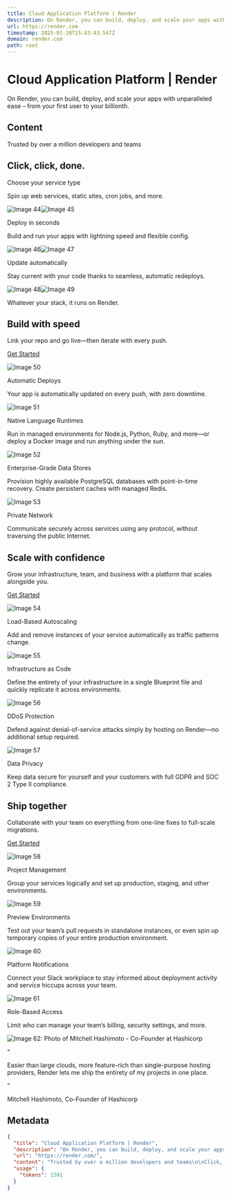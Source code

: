 ```yaml
---
title: Cloud Application Platform | Render
description: On Render, you can build, deploy, and scale your apps with unparalleled ease – from your first user to your billionth.
url: https://render.com
timestamp: 2025-01-20T15:43:43.547Z
domain: render.com
path: root
---
```


# Cloud Application Platform | Render


On Render, you can build, deploy, and scale your apps with unparalleled ease – from your first user to your billionth.


## Content

Trusted by over a million developers and teams

Click, click, done.
-------------------

Choose your service type

Spin up web services, static sites, cron jobs, and more.

![Image 44](https://cdn.sanity.io/images/hvk0tap5/production/a720daac5ff5df2c089c6b5674f2969f34c47331-813x627.png?fit=max&auto=format)![Image 45](https://cdn.sanity.io/images/hvk0tap5/production/9004679d8ab1392dabb4c2897883897f4fafba16-813x627.png?fit=max&auto=format)

Deploy in seconds

Build and run your apps with lightning speed and flexible config.

![Image 46](https://cdn.sanity.io/images/hvk0tap5/production/e4a85813ecf6bdf12ca735a8233ffebf2e1f93a1-960x621.png?fit=max&auto=format)![Image 47](https://cdn.sanity.io/images/hvk0tap5/production/6e41d15173687e53a50188df5aec9544b0955867-960x621.png?fit=max&auto=format)

Update automatically

Stay current with your code thanks to seamless, automatic redeploys.

![Image 48](https://cdn.sanity.io/images/hvk0tap5/production/31efb9ea4718e42857ef33a6d9f4ccfcbf23473d-816x700.png?fit=max&auto=format)![Image 49](https://cdn.sanity.io/images/hvk0tap5/production/45e14189f17bcd9c560b0aefe926497ab4a0e3d8-816x700.png?fit=max&auto=format)

Whatever your stack, it runs on Render.

Build with speed
----------------

Link your repo and go live—then iterate with every push.

[Get Started](https://dashboard.render.com/register)

![Image 50](https://cdn.sanity.io/images/hvk0tap5/production/108a2a3a856d5f5fdaf5cd7b4f448734df95ee5f-50x50.svg?w=100&fit=max&auto=format)

Automatic Deploys

Your app is automatically updated on every push, with zero downtime.

![Image 51](https://cdn.sanity.io/images/hvk0tap5/production/d6789c982c36fa550c1623b4f0168d39f4fc9999-50x50.svg?w=100&fit=max&auto=format)

Native Language Runtimes

Run in managed environments for Node.js, Python, Ruby, and more—or deploy a Docker image and run anything under the sun.

![Image 52](https://cdn.sanity.io/images/hvk0tap5/production/3efc8cc52efc8261e522e865a19c5e119a4c7046-50x50.svg?w=100&fit=max&auto=format)

Enterprise-Grade Data Stores

Provision highly available PostgreSQL databases with point-in-time recovery. Create persistent caches with managed Redis.

![Image 53](https://cdn.sanity.io/images/hvk0tap5/production/d07d06566246a418bbf69719ec796da979ae132a-50x50.svg?w=100&fit=max&auto=format)

Private Network

Communicate securely across services using any protocol, without traversing the public Internet.

Scale with confidence
---------------------

Grow your infrastructure, team, and business with a platform that scales alongside you.

[Get Started](https://dashboard.render.com/register)

![Image 54](https://cdn.sanity.io/images/hvk0tap5/production/b432261ad42d833a80594faf436f34651c0b2159-50x50.svg?w=100&fit=max&auto=format)

Load-Based Autoscaling

Add and remove instances of your service automatically as traffic patterns change.

![Image 55](https://cdn.sanity.io/images/hvk0tap5/production/bfaa898077bdd65fcaa7516dacf0a21bff5fb472-50x50.svg?w=100&fit=max&auto=format)

Infrastructure as Code

Define the entirety of your infrastructure in a single Blueprint file and quickly replicate it across environments.

![Image 56](https://cdn.sanity.io/images/hvk0tap5/production/3f61af94f30ff59b24399574e01119c2300f61c6-50x50.svg?w=100&fit=max&auto=format)

DDoS Protection

Defend against denial-of-service attacks simply by hosting on Render—no additional setup required.

![Image 57](https://cdn.sanity.io/images/hvk0tap5/production/1ab4ffd26e8fbde89ae2a90b53c4078223e7bff6-50x50.svg?w=100&fit=max&auto=format)

Data Privacy

Keep data secure for yourself and your customers with full GDPR and SOC 2 Type II compliance.

Ship together
-------------

Collaborate with your team on everything from one-line fixes to full-scale migrations.

[Get Started](https://dashboard.render.com/register)

![Image 58](https://cdn.sanity.io/images/hvk0tap5/production/e9aaf94fa314858487f3fdd331b2430f161b3788-50x50.svg?w=100&fit=max&auto=format)

Project Management

Group your services logically and set up production, staging, and other environments.

![Image 59](https://cdn.sanity.io/images/hvk0tap5/production/41f8882d8e70a1e60c814c69201d1f9021a61050-50x50.svg?w=100&fit=max&auto=format)

Preview Environments

Test out your team’s pull requests in standalone instances, or even spin up temporary copies of your entire production environment.

![Image 60](https://cdn.sanity.io/images/hvk0tap5/production/0509faa8f23788304f14a3a3230cc1c11984427d-50x50.svg?w=100&fit=max&auto=format)

Platform Notifications

Connect your Slack workplace to stay informed about deployment activity and service hiccups across your team.

![Image 61](https://cdn.sanity.io/images/hvk0tap5/production/d7299d90d0fe68fd84b46fdb19a5bd9f775bd044-50x50.svg?w=100&fit=max&auto=format)

Role-Based Access

Limit who can manage your team’s billing, security settings, and more.

![Image 62: Photo of Mitchell Hashimoto - Co-Founder at Hashicorp](https://cdn.sanity.io/images/hvk0tap5/production/6c945bf43f176d1c926d0b40399eed4c431a6786-1080x1080.png?w=720&fm=webp&fit=max&auto=format)

“

Easier than large clouds, more feature-rich than single-purpose hosting providers, Render lets me ship the entirety of my projects in one place.

”

Mitchell Hashimoto, Co-Founder of Hashicorp

## Metadata

```json
{
  "title": "Cloud Application Platform | Render",
  "description": "On Render, you can build, deploy, and scale your apps with unparalleled ease – from your first user to your billionth.",
  "url": "https://render.com/",
  "content": "Trusted by over a million developers and teams\n\nClick, click, done.\n-------------------\n\nChoose your service type\n\nSpin up web services, static sites, cron jobs, and more.\n\n![Image 44](https://cdn.sanity.io/images/hvk0tap5/production/a720daac5ff5df2c089c6b5674f2969f34c47331-813x627.png?fit=max&auto=format)![Image 45](https://cdn.sanity.io/images/hvk0tap5/production/9004679d8ab1392dabb4c2897883897f4fafba16-813x627.png?fit=max&auto=format)\n\nDeploy in seconds\n\nBuild and run your apps with lightning speed and flexible config.\n\n![Image 46](https://cdn.sanity.io/images/hvk0tap5/production/e4a85813ecf6bdf12ca735a8233ffebf2e1f93a1-960x621.png?fit=max&auto=format)![Image 47](https://cdn.sanity.io/images/hvk0tap5/production/6e41d15173687e53a50188df5aec9544b0955867-960x621.png?fit=max&auto=format)\n\nUpdate automatically\n\nStay current with your code thanks to seamless, automatic redeploys.\n\n![Image 48](https://cdn.sanity.io/images/hvk0tap5/production/31efb9ea4718e42857ef33a6d9f4ccfcbf23473d-816x700.png?fit=max&auto=format)![Image 49](https://cdn.sanity.io/images/hvk0tap5/production/45e14189f17bcd9c560b0aefe926497ab4a0e3d8-816x700.png?fit=max&auto=format)\n\nWhatever your stack, it runs on Render.\n\nBuild with speed\n----------------\n\nLink your repo and go live—then iterate with every push.\n\n[Get Started](https://dashboard.render.com/register)\n\n![Image 50](https://cdn.sanity.io/images/hvk0tap5/production/108a2a3a856d5f5fdaf5cd7b4f448734df95ee5f-50x50.svg?w=100&fit=max&auto=format)\n\nAutomatic Deploys\n\nYour app is automatically updated on every push, with zero downtime.\n\n![Image 51](https://cdn.sanity.io/images/hvk0tap5/production/d6789c982c36fa550c1623b4f0168d39f4fc9999-50x50.svg?w=100&fit=max&auto=format)\n\nNative Language Runtimes\n\nRun in managed environments for Node.js, Python, Ruby, and more—or deploy a Docker image and run anything under the sun.\n\n![Image 52](https://cdn.sanity.io/images/hvk0tap5/production/3efc8cc52efc8261e522e865a19c5e119a4c7046-50x50.svg?w=100&fit=max&auto=format)\n\nEnterprise-Grade Data Stores\n\nProvision highly available PostgreSQL databases with point-in-time recovery. Create persistent caches with managed Redis.\n\n![Image 53](https://cdn.sanity.io/images/hvk0tap5/production/d07d06566246a418bbf69719ec796da979ae132a-50x50.svg?w=100&fit=max&auto=format)\n\nPrivate Network\n\nCommunicate securely across services using any protocol, without traversing the public Internet.\n\nScale with confidence\n---------------------\n\nGrow your infrastructure, team, and business with a platform that scales alongside you.\n\n[Get Started](https://dashboard.render.com/register)\n\n![Image 54](https://cdn.sanity.io/images/hvk0tap5/production/b432261ad42d833a80594faf436f34651c0b2159-50x50.svg?w=100&fit=max&auto=format)\n\nLoad-Based Autoscaling\n\nAdd and remove instances of your service automatically as traffic patterns change.\n\n![Image 55](https://cdn.sanity.io/images/hvk0tap5/production/bfaa898077bdd65fcaa7516dacf0a21bff5fb472-50x50.svg?w=100&fit=max&auto=format)\n\nInfrastructure as Code\n\nDefine the entirety of your infrastructure in a single Blueprint file and quickly replicate it across environments.\n\n![Image 56](https://cdn.sanity.io/images/hvk0tap5/production/3f61af94f30ff59b24399574e01119c2300f61c6-50x50.svg?w=100&fit=max&auto=format)\n\nDDoS Protection\n\nDefend against denial-of-service attacks simply by hosting on Render—no additional setup required.\n\n![Image 57](https://cdn.sanity.io/images/hvk0tap5/production/1ab4ffd26e8fbde89ae2a90b53c4078223e7bff6-50x50.svg?w=100&fit=max&auto=format)\n\nData Privacy\n\nKeep data secure for yourself and your customers with full GDPR and SOC 2 Type II compliance.\n\nShip together\n-------------\n\nCollaborate with your team on everything from one-line fixes to full-scale migrations.\n\n[Get Started](https://dashboard.render.com/register)\n\n![Image 58](https://cdn.sanity.io/images/hvk0tap5/production/e9aaf94fa314858487f3fdd331b2430f161b3788-50x50.svg?w=100&fit=max&auto=format)\n\nProject Management\n\nGroup your services logically and set up production, staging, and other environments.\n\n![Image 59](https://cdn.sanity.io/images/hvk0tap5/production/41f8882d8e70a1e60c814c69201d1f9021a61050-50x50.svg?w=100&fit=max&auto=format)\n\nPreview Environments\n\nTest out your team’s pull requests in standalone instances, or even spin up temporary copies of your entire production environment.\n\n![Image 60](https://cdn.sanity.io/images/hvk0tap5/production/0509faa8f23788304f14a3a3230cc1c11984427d-50x50.svg?w=100&fit=max&auto=format)\n\nPlatform Notifications\n\nConnect your Slack workplace to stay informed about deployment activity and service hiccups across your team.\n\n![Image 61](https://cdn.sanity.io/images/hvk0tap5/production/d7299d90d0fe68fd84b46fdb19a5bd9f775bd044-50x50.svg?w=100&fit=max&auto=format)\n\nRole-Based Access\n\nLimit who can manage your team’s billing, security settings, and more.\n\n![Image 62: Photo of Mitchell Hashimoto - Co-Founder at Hashicorp](https://cdn.sanity.io/images/hvk0tap5/production/6c945bf43f176d1c926d0b40399eed4c431a6786-1080x1080.png?w=720&fm=webp&fit=max&auto=format)\n\n“\n\nEasier than large clouds, more feature-rich than single-purpose hosting providers, Render lets me ship the entirety of my projects in one place.\n\n”\n\nMitchell Hashimoto, Co-Founder of Hashicorp",
  "usage": {
    "tokens": 1591
  }
}
```
